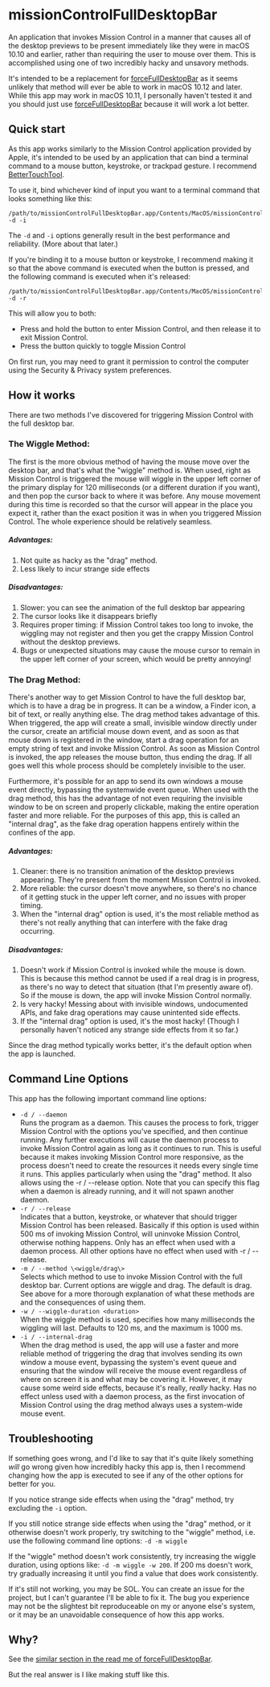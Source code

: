 # missionControlFullDesktopBar

An application that invokes Mission Control in a manner that causes all of the desktop previews to be present immediately like they were in macOS 10.10 and earlier, rather than requiring the user to mouse over them. This is accomplished using one of two incredibly hacky and unsavory methods.

It's intended to be a replacement for [forceFullDesktopBar](https://github.com/briankendall/forceFullDesktopBar) as it seems unlikely that method will ever be able to work in macOS 10.12 and later. While this app may work in macOS 10.11, I personally haven't tested it and you should just use [forceFullDesktopBar](https://github.com/briankendall/forceFullDesktopBar) because it will work a lot better.

## Quick start

As this app works similarly to the Mission Control application provided by Apple, it's intended to be used by an application that can bind a terminal command to a mouse button, keystroke, or trackpad gesture. I recommend [BetterTouchTool](http://bettertouchtool.net).

To use it, bind whichever kind of input you want to a terminal command that looks something like this:

    /path/to/missionControlFullDesktopBar.app/Contents/MacOS/missionControlFullDesktopBar -d -i
    
The `-d` and `-i` options generally result in the best performance and reliability. (More about that later.)

If you're binding it to a mouse button or keystroke, I recommend making it so that the above command is executed when the button is pressed, and the following command is executed when it's released:

    /path/to/missionControlFullDesktopBar.app/Contents/MacOS/missionControlFullDesktopBar -d -r

This will allow you to both:

* Press and hold the button to enter Mission Control, and then release it to exit Mission Control.
* Press the button quickly to toggle Mission Control

On first run, you may need to grant it permission to control the computer using the Security & Privacy system preferences.

## How it works

There are two methods I've discovered for triggering Mission Control with the full desktop bar. 

### The Wiggle Method:

The first is the more obvious method of having the mouse move over the desktop bar, and that's what the "wiggle" method is. When used, right as Mission Control is triggered the mouse will wiggle in the upper left corner of the primary display for 120 milliseconds (or a different duration if you want), and then pop the cursor back to where it was before. Any mouse movement during this time is recorded so that the cursor will appear in the place you expect it, rather than the exact position it was in when you triggered Mission Control. The whole experience should be relatively seamless.

##### Advantages:
1. Not quite as hacky as the "drag" method.
2. Less likely to incur strange side effects

##### Disadvantages:
1. Slower: you can see the animation of the full desktop bar appearing
2. The cursor looks like it disappears briefly
3. Requires proper timing: if Mission Control takes too long to invoke, the wiggling may not register and then you get the crappy Mission Control without the desktop previews.
4. Bugs or unexpected situations may cause the mouse cursor to remain in the upper left corner of your screen, which would be pretty annoying!

### The Drag Method:

There's another way to get Mission Control to have the full desktop bar, which is to have a drag be in progress. It can be a window, a Finder icon, a bit of text, or really anything else. The drag method takes advantage of this. When triggered, the app will create a small, invisible window directly under the cursor, create an artificial mouse down event, and as soon as that mouse down is registered in the window, start a drag operation for an empty string of text and invoke Mission Control. As soon as Mission Control is invoked, the app releases the mouse button, thus ending the drag. If all goes well this whole process should be completely invisible to the user.

Furthermore, it's possible for an app to send its own windows a mouse event directly, bypassing the systemwide event queue. When used with the drag method, this has the advantage of not even requiring the invisible window to be on screen and properly clickable, making the entire operation faster and more reliable. For the purposes of this app, this is called an "internal drag", as the fake drag operation happens entirely within the confines of the app.

##### Advantages:
1. Cleaner: there is no transition animation of the desktop previews appearing. They're present from the moment Mission Control is invoked.
2. More reliable: the cursor doesn't move anywhere, so there's no chance of it getting stuck in the upper left corner, and no issues with proper timing.
3. When the "internal drag" option is used, it's the most reliable method as there's not really anything that can interfere with the fake drag occurring.

##### Disadvantages:
1. Doesn't work if Mission Control is invoked while the mouse is down. This is because this method cannot be used if a real drag is in progress, as there's no way to detect that situation (that I'm presently aware of). So if the mouse is down, the app will invoke Mission Control normally.
2. Is very hacky! Messing about with invisible windows, undocumented APIs, and fake drag operations may cause unintented side effects.
3. If the "internal drag" option is used, it's the most hacky! (Though I personally haven't noticed any strange side effects from it so far.)

Since the drag method typically works better, it's the default option when the app is launched.

## Command Line Options

This app has the following important command line options:

* `-d / --daemon`    
Runs the program as a daemon. This causes the process to fork, trigger Mission Control with the options you've specified, and then continue running. Any further executions will cause the daemon process to invoke Mission Control again as long as it continues to run. This is useful because it makes invoking Mission Control more responsive, as the process doesn't need to create the resources it needs every single time it runs. This applies particularly when using the "drag" method. It also allows using the -r / --release option. Note that you can specify this flag when a daemon is already running, and it will not spawn another daemon.
* `-r / --release`    
Indicates that a button, keystroke, or whatever that should trigger Mission Control has been released. Basically if this option is used within 500 ms of invoking Mission Control, will uninvoke Mission Control, otherwise nothing happens. Only has an effect when used with a daemon process. All other options have no effect when used with -r / --release.
* `-m / --method \<wiggle/drag\>`    
Selects which method to use to invoke Mission Control with the full desktop bar. Current options are wiggle and drag. The default is drag. See above for a more thorough explanation of what these methods are and the consequences of using them.
* `-w / --wiggle-duration <duration>`    
When the wiggle method is used, specifies how many milliseconds the wiggling will last. Defaults to 120 ms, and the maximum is 1000 ms.
* `-i / --internal-drag`    
When the drag method is used, the app will use a faster and more reliable method of triggering the drag that involves sending its own window a mouse event, bypassing the system's event queue and ensuring that the window will receive the mouse event regardless of where on screen it is and what may be covering it. However, it may cause some weird side effects, because it's really, *really* hacky. Has no effect unless used with a daemon process, as the first invocation of Mission Control using the drag method always uses a system-wide mouse event.

## Troubleshooting

If something goes wrong, and I'd like to say that it's quite likely something *will* go wrong given how incredibly hacky this app is, then I recommend changing how the app is executed to see if any of the other options for better for you.

If you notice strange side effects when using the "drag" method, try excluding the `-i` option.

If you still notice strange side effects when using the "drag" method, or it otherwise doesn't work properly, try switching to the "wiggle" method, i.e. use the following command line options: `-d -m wiggle`

If the "wiggle" method doesn't work consistently, try increasing the wiggle duration, using options like: `-d -m wiggle -w 200`. If 200 ms doesn't work, try gradually increasing it until you find a value that does work consistently.

If it's still not working, you may be SOL. You can create an issue for the project, but I can't guarantee I'll be able to fix it. The bug you experience may not be the slightest bit reproduceable on my or anyone else's system, or it may be an unavoidable consequence of how this app works.

## Why?

See the [similar section in the read me of forceFullDesktopBar](https://github.com/briankendall/forceFullDesktopBar#why-go-through-all-of-this-trouble).

But the real answer is I like making stuff like this.
